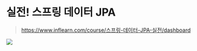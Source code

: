 # 실전! 스프링 데이터 JPA
> https://www.inflearn.com/course/스프링-데이터-JPA-실전/dashboard

![](../../../Downloads/erd2.png)